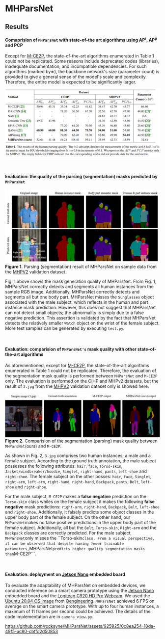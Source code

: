 # MHParsNet

## Results
#### Comaprision of ```MHParsNet``` with state-of-the art algorithms using AP<sup>r</sup>, AP<sup>p</sup> and PCP
Except for [M-CE2P](https://github.com/RanTaimu/M-CE2P), the state-of-the-art algorithms enumerated in Table 1 could not be replicated. Some reasons include deprecated codes (libraries), inadequate documentation, and incompatible dependencies. For such algorithms (marked by∗), the backbone network's size (parameter count) is provided to give a general sense of the model's scale and complexity. Therefore, the entire model is expected to be significantly larger.

![](results_table.png)

&nbsp;


#### Evaluation: the quality of the parsing (segmentation) masks predicted by ```MHParsNet```
![](segmentation_result.png)
**Figure 1.** Parsing (segmentation) result of MHParsNet on sample data from the [MHPV2](https://lv-mhp.github.io/dataset) validation dataset.
&nbsp;

Fig. 1 above shows the mask generation quality of MHParsNet. From Fig. 1, MHParsNet correctly detects and segments all human instances from the sample RGB image. Additionally, MHParsNet correctly detects and segments all but one body part. MHParsNet misses the ```Sunglasses``` object associated with the male subject, which reflects in the human and part instance mask prediction. However, this does not suggest that MHParsNet can not detect small objects; the abnormality is simply due to a false negative prediction. This assertion is validated by the fact that MHParsNet detects the relatively smaller ```Watch``` object on the wrist of the female subject. More test samples can be generated by executing ```test.py```.

&nbsp;
#### Evaluation: comparision of ```MHParsNet's``` mask quality with other state-of-the-art algorithms
As aforementioned, except for [M-CE2P](https://github.com/RanTaimu/M-CE2P), the state-of-the-art algorithms enumerated in Table 1 could not be replicated. Therefore, the evaluation of the segmentation mask quality is performed between ```MHParsNet``` and ```M-CE2P``` only. The evaluation is performed on the CIHP and MHPv2 datasets, but the result of ```3.jpg``` from the [MHPV2](https://lv-mhp.github.io/dataset) validation dataset only is showed here.

![](comparision.png)
**Figure 2.** Comparision of the segmentation (parsing) mask quality between ```MHParsNet```(ours) and ```M-CE2P```.

As shown in Fig. 2, `3.jpg` comprises two human instances; a male and a female subject. According to the ground truth annotation, the male subject possesses the following attributes: ```hair```, ```face```, ```Torso-skin```, ```Jacket/windbreaker/hoodie```, ```Singlet```,  ```right-hand```,  ```pants```, ```left-shoe``` and ```right-shoe```. The female subject on the other posses: ```hair```, ```face```, ```Singlet```, ```right-arm```, ```left-arm```, ```right-hand```, ```right-hand```, ```Backpack```, ```pants```, ```Belt```, ```left-shoe``` and ```right-shoe```. 

For the male subject, ```M-CE2P``` makes a **false negative** prediction on the ```Torso-skin``` class whiles on the female subject it makes the following **false negative** mask predictions: ```right-arm```, ```right-hand```, ```Backpack```, ```Belt```, ```left-shoe``` and ```right-shoe```. Additionally, it falsely predicts some object classes in the upper body part of the female subject. On the other hand, our ```MHParsNet```makes no false positive predictions in the upper body part of the female subject. Additionally, all but the ```Belt```, ```Torso-skin```, ```Right-arm``` and the ```Backpack``` classes are correctly predicted. For the male subject, ```MHParsNet```only misses the ``Torso-skin``` class. From a visual perspective, it can be observed that despite having fewer trainable parameters, ```MHParsNet``` predicts higher quality segmentation masks than ```M-CE2P```.



&nbsp;
#### Evaluation: deployment on [Jetson Nano](https://developer.nvidia.com/embedded/jetson-nano-developer-kit) embedded board
To evaluate the adaptability of MHParsNet on embedded devices, we conducted inference on a smart camera prototype using the [Jetson Nano](https://developer.nvidia.com/embedded/jetson-nano-developer-kit) embedded board and the [Logitecg C920 HD Pro Webcam](https://www.logitech.com/de-at/products/webcams/c920-pro-hd-webcam.960-001055.html). We used the [Ubuntu 20.04 OS image](https://github.com/Qengineering/Jetson-Nano-Ubuntu-20-image) from [Qengineering](https://github.com/Qengineering/Jetson-Nano-Ubuntu-20-image). ```MHParsNet``` achieved 6 FPS on average on the smart camera prototype. With up to four human instances, a maximum of 11 frames per second could be achieved. The details of the code implementation are in ```camera_view.py```.



https://github.com/rocksyne/MHParsNet/assets/925925/0c8ea254-10da-49f5-ac80-cbffd2d50853


